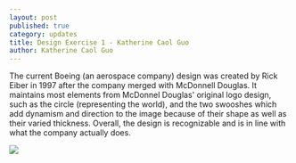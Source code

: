```yaml
---
layout: post
published: true
category: updates
title: Design Exercise 1 - Katherine Caol Guo
author: Katherine Caol Guo
---
```

The current Boeing (an aerospace company) design was created by Rick Eiber in 1997 after the company merged with McDonnell Douglas. It maintains most elements from McDonnel Douglas' original logo design, such as the circle (representing the world), and the two swooshes which add dynamism and direction to the image because of their shape as well as their varied thickness. Overall, the design is recognizable and is in line with what the company actually does. 

![]({{site.baseurl}}/https://images.app.goo.gl/mYqVxqMjVRM1Eu6KA)
